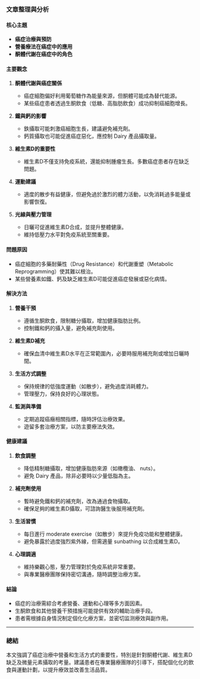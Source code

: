 ### 文章整理與分析

#### 核心主題
- **癌症治療與預防**
- **營養療法在癌症中的應用**
- **酮體代謝在癌症中的角色**

#### 主要觀念
1. **酮體代謝與癌症關係**  
   - 癌症細胞偏好利用葡萄糖作為能量來源，但酮體可能成為替代能源。
   - 某些癌症患者透過生酮飲食（低糖、高脂肪飲食）成功抑制癌細胞增長。

2. **鐵與鈣的影響**  
   - 鉄攝取可能刺激癌細胞生長，建議避免補充劑。
   - 鈣質攝取也可能促進癌症惡化，應控制 Dairy 產品攝取量。

3. **維生素D的重要性**  
   - 維生素D不僅支持免疫系統，還能抑制腫瘤生長。多數癌症患者存在缺乏問題。

4. **運動建議**  
   - 適度的散步有益健康，但避免過於激烈的體力活動，以免消耗過多能量或影響恢復。

5. **光線與壓力管理**  
   - 日曬可促進維生素D合成，並提升整體健康。
   - 維持低壓力水平對免疫系統至關重要。

#### 問題原因
- 癌症細胞的多藥耐藥性（Drug Resistance）和代謝重塑（Metabolic Reprogramming）使其難以根治。
- 某些營養素如鐵、鈣及缺乏維生素D可能促進癌症發展或惡化病情。

#### 解決方法
1. **營養干預**  
   - 遵循生酮飲食，限制糖分攝取，增加健康脂肪比例。
   - 控制鐵和鈣的攝入量，避免補充劑使用。

2. **維生素D補充**  
   - 確保血清中維生素D水平在正常範圍內，必要時服用補充劑或增加日曬時間。

3. **生活方式調整**  
   - 保持規律的低強度運動（如散步），避免過度消耗體力。
   - 管理壓力，保持良好的心理狀態。

4. **監測與準備**  
   - 定期追蹤癌癥相關指標，隨時評估治療效果。
   - 遊留多套治療方案，以防主要療法失效。

#### 健康建議
1. **飲食調整**  
   - 降低精制糖攝取，增加健康脂肪來源（如橄欖油、 nuts）。
   - 避免 Dairy 產品，除非必要時以少量低脂為主。

2. **補充劑使用**  
   - 暫時避免鐵和鈣的補充劑，改為通過食物攝取。
   - 確保足夠的維生素D攝取，可諮詢醫生後服用補充劑。

3. **生活習慣**  
   - 每日進行 moderate exercise（如散步）來提升免疫功能和整體健康。
   - 避免暴露於過度強烈紫外線，但需適量 sunbathing 以合成維生素D。

4. **心理調適**  
   - 維持樂觀心態，壓力管理對於免疫系統非常重要。
   - 與專業醫療團隊保持密切溝通，隨時調整治療方案。

#### 結論
- 癌症的治療需綜合考慮營養、運動和心理等多方面因素。
- 生酮飲食和其他營養干預措施可能提供有效的輔助治療手段。
- 患者需根據自身情況制定個化化療方案，並密切监测療效與副作用。

---

### 總結
本文強調了癌症治療中營養和生活方式的重要性，特別是針對酮體代謝、維生素D缺乏及微量元素攝取的考量。建議患者在專業醫療團隊的引導下，搭配個化化的飲食與運動計劃，以提升療效並改善生活品質。